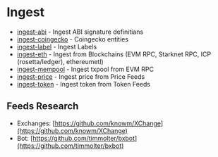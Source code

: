 # Ingest

- [ingest-abi](ingest-abi) - Ingest ABI signature definitians
- [ingest-coingecko](ingest-coingecko) - Coingecko entities
- [ingest-label](ingest-label) - Ingest Labels
- [ingest-eth](ingest-eth) - Ingest from Blockchains (EVM RPC, Starknet RPC, ICP (rosetta/ledger), ethereumetl)
- [ingest-mempool](ingest-mempool) - Ingest txpool from EVM RPC
- [ingest-price](ingest-price) - Ingest price from Price Feeds
- [ingest-token](ingest-token) - Ingest token from Token Feeds


## Feeds Research

- Exchanges: [https://github.com/knowm/XChange](https://github.com/knowm/XChange)
- Bot: [https://github.com/timmolter/bxbot](https://github.com/timmolter/bxbot)